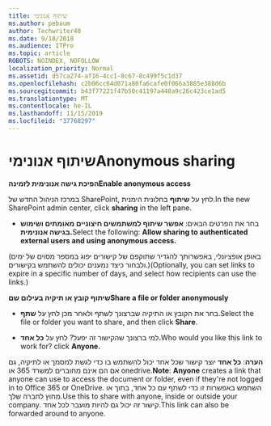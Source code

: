 ```yaml
---
title: שיתוף אנונימי
ms.author: pebaum
author: Techwriter40
ms.date: 9/18/2018
ms.audience: ITPro
ms.topic: article
ROBOTS: NOINDEX, NOFOLLOW
localization_priority: Normal
ms.assetid: d57ca274-af16-4cc1-8c67-8c499f5c1d37
ms.openlocfilehash: c2b06cc64d071a80fa6cafe0f066a3885e388d6b
ms.sourcegitcommit: b43f77221f47b50c41197a448a9c26c423ce1ad5
ms.translationtype: MT
ms.contentlocale: he-IL
ms.lasthandoff: 11/15/2019
ms.locfileid: "37768297"
---
```

# <a name="anonymous-sharing"></a><span data-ttu-id="df8b6-102">שיתוף אנונימי</span><span class="sxs-lookup"><span data-stu-id="df8b6-102">Anonymous sharing</span></span>

 <span data-ttu-id="df8b6-103">**הפיכת גישה אנונימית לזמינה**</span><span class="sxs-lookup"><span data-stu-id="df8b6-103">**Enable anonymous access**</span></span>
  
<span data-ttu-id="df8b6-104">במרכז הניהול החדש של SharePoint, לחץ על **שיתוף** בחלונית הימנית.</span><span class="sxs-lookup"><span data-stu-id="df8b6-104">In the new SharePoint admin center, click **sharing** in the left pane.</span></span> 
  
- <span data-ttu-id="df8b6-105">בחר את הפרטים הבאים: **אפשר שיתוף למשתמשים חיצוניים מאומתים ושימוש בגישה אנונימית.**</span><span class="sxs-lookup"><span data-stu-id="df8b6-105">Select the following: **Allow sharing to authenticated external users and using anonymous access.**</span></span>
  
<span data-ttu-id="df8b6-106">(באופן אופציונלי, באפשרותך להגדיר שתוקפם של קישורים יפוג במספר מסוים של ימים ולבחור כיצד נמענים יכולים להשתמש בקישורים.)</span><span class="sxs-lookup"><span data-stu-id="df8b6-106">(Optionally, you can set links to expire in a specific number of days, and select how recipients can use the links.)</span></span>
    
 <span data-ttu-id="df8b6-107">**שיתוף קובץ או תיקיה בעילום שם**</span><span class="sxs-lookup"><span data-stu-id="df8b6-107">**Share a file or folder anonymously**</span></span>
  
- <span data-ttu-id="df8b6-108">בחר את הקובץ או התיקיה שברצונך לשתף ולאחר מכן לחץ על **שתף**.</span><span class="sxs-lookup"><span data-stu-id="df8b6-108">Select the file or folder you want to share, and then click **Share**.</span></span> 
    
- <span data-ttu-id="df8b6-109">למי ברצונך שהקישור זה יפעל? לחץ על **כל אחד.**</span><span class="sxs-lookup"><span data-stu-id="df8b6-109">Who would you like this link to work for? click **Anyone.**</span></span>
  
 <span data-ttu-id="df8b6-110">**הערה**: **כל אחד** יוצר קישור שכל אחד יכול להשתמש בו כדי לגשת למסמך או לתיקיה, גם אם הם אינם מחוברים למשרד 365 או onedrive.</span><span class="sxs-lookup"><span data-stu-id="df8b6-110">**Note**: **Anyone** creates a link that anyone can use to access the document or folder, even if they're not logged in to Office 365 or OneDrive.</span></span> <span data-ttu-id="df8b6-111">השתמש באפשרות זו כדי לשתף עם כל אחד, בתוך או מחוץ לחברה שלך.</span><span class="sxs-lookup"><span data-stu-id="df8b6-111">Use this to share with anyone, inside or outside your company.</span></span> <span data-ttu-id="df8b6-112">קישור זה יכול גם להיות מועבר לכל אחד.</span><span class="sxs-lookup"><span data-stu-id="df8b6-112">This link can also be forwarded around to anyone.</span></span> 
    

